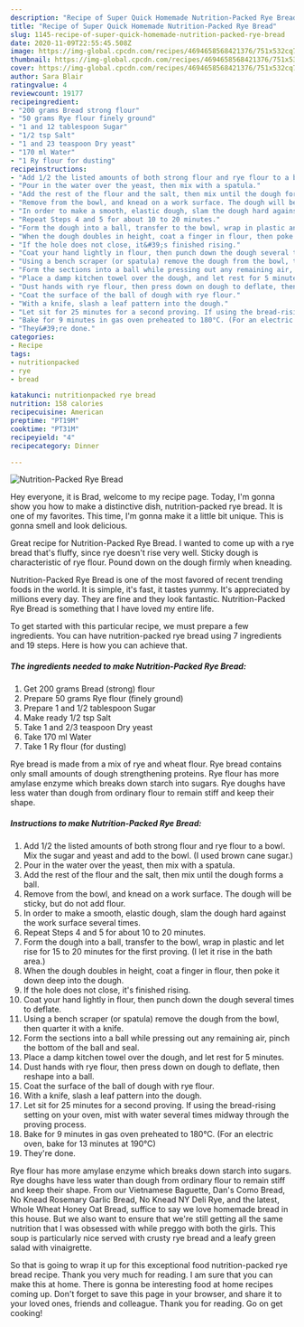```yaml
---
description: "Recipe of Super Quick Homemade Nutrition-Packed Rye Bread"
title: "Recipe of Super Quick Homemade Nutrition-Packed Rye Bread"
slug: 1145-recipe-of-super-quick-homemade-nutrition-packed-rye-bread
date: 2020-11-09T22:55:45.508Z
image: https://img-global.cpcdn.com/recipes/4694658568421376/751x532cq70/nutrition-packed-rye-bread-recipe-main-photo.jpg
thumbnail: https://img-global.cpcdn.com/recipes/4694658568421376/751x532cq70/nutrition-packed-rye-bread-recipe-main-photo.jpg
cover: https://img-global.cpcdn.com/recipes/4694658568421376/751x532cq70/nutrition-packed-rye-bread-recipe-main-photo.jpg
author: Sara Blair
ratingvalue: 4
reviewcount: 19177
recipeingredient:
- "200 grams Bread strong flour"
- "50 grams Rye flour finely ground"
- "1 and 12 tablespoon Sugar"
- "1/2 tsp Salt"
- "1 and 23 teaspoon Dry yeast"
- "170 ml Water"
- "1 Ry flour for dusting"
recipeinstructions:
- "Add 1/2 the listed amounts of both strong flour and rye flour to a bowl. Mix the sugar and yeast and add to the bowl. (I used brown cane sugar.)"
- "Pour in the water over the yeast, then mix with a spatula."
- "Add the rest of the flour and the salt, then mix until the dough forms a ball."
- "Remove from the bowl, and knead on a work surface. The dough will be sticky, but do not add flour."
- "In order to make a smooth, elastic dough, slam the dough hard against the work surface several times."
- "Repeat Steps 4 and 5 for about 10 to 20 minutes."
- "Form the dough into a ball, transfer to the bowl, wrap in plastic and let rise for 15 to 20 minutes for the first proving. (I let it rise in the bath area.)"
- "When the dough doubles in height, coat a finger in flour, then poke it down deep into the dough."
- "If the hole does not close, it&#39;s finished rising."
- "Coat your hand lightly in flour, then punch down the dough several times to deflate."
- "Using a bench scraper (or spatula) remove the dough from the bowl, then quarter it with a knife."
- "Form the sections into a ball while pressing out any remaining air, pinch the bottom of the ball and seal."
- "Place a damp kitchen towel over the dough, and let rest for 5 minutes."
- "Dust hands with rye flour, then press down on dough to deflate, then reshape into a ball."
- "Coat the surface of the ball of dough with rye flour."
- "With a knife, slash a leaf pattern into the dough."
- "Let sit for 25 minutes for a second proving. If using the bread-rising setting on your oven, mist with water several times midway through the proving process."
- "Bake for 9 minutes in gas oven preheated to 180°C. (For an electric oven, bake for 13 minutes at 190°C)"
- "They&#39;re done."
categories:
- Recipe
tags:
- nutritionpacked
- rye
- bread

katakunci: nutritionpacked rye bread 
nutrition: 158 calories
recipecuisine: American
preptime: "PT19M"
cooktime: "PT31M"
recipeyield: "4"
recipecategory: Dinner

---
```



![Nutrition-Packed Rye Bread](https://img-global.cpcdn.com/recipes/4694658568421376/751x532cq70/nutrition-packed-rye-bread-recipe-main-photo.jpg)

Hey everyone, it is Brad, welcome to my recipe page. Today, I'm gonna show you how to make a distinctive dish, nutrition-packed rye bread. It is one of my favorites. This time, I'm gonna make it a little bit unique. This is gonna smell and look delicious.

Great recipe for Nutrition-Packed Rye Bread. I wanted to come up with a rye bread that&#39;s fluffy, since rye doesn&#39;t rise very well. Sticky dough is characteristic of rye flour. Pound down on the dough firmly when kneading.

Nutrition-Packed Rye Bread is one of the most favored of recent trending foods in the world. It is simple, it's fast, it tastes yummy. It's appreciated by millions every day. They are fine and they look fantastic. Nutrition-Packed Rye Bread is something that I have loved my entire life.


To get started with this particular recipe, we must prepare a few ingredients. You can have nutrition-packed rye bread using 7 ingredients and 19 steps. Here is how you can achieve that.

<!--inarticleads1-->

##### The ingredients needed to make Nutrition-Packed Rye Bread:

1. Get 200 grams Bread (strong) flour
1. Prepare 50 grams Rye flour (finely ground)
1. Prepare 1 and 1/2 tablespoon Sugar
1. Make ready 1/2 tsp Salt
1. Take 1 and 2/3 teaspoon Dry yeast
1. Take 170 ml Water
1. Take 1 Ry flour (for dusting)


Rye bread is made from a mix of rye and wheat flour. Rye bread contains only small amounts of dough strengthening proteins. Rye flour has more amylase enzyme which breaks down starch into sugars. Rye doughs have less water than dough from ordinary flour to remain stiff and keep their shape. 

<!--inarticleads2-->

##### Instructions to make Nutrition-Packed Rye Bread:

1. Add 1/2 the listed amounts of both strong flour and rye flour to a bowl. Mix the sugar and yeast and add to the bowl. (I used brown cane sugar.)
1. Pour in the water over the yeast, then mix with a spatula.
1. Add the rest of the flour and the salt, then mix until the dough forms a ball.
1. Remove from the bowl, and knead on a work surface. The dough will be sticky, but do not add flour.
1. In order to make a smooth, elastic dough, slam the dough hard against the work surface several times.
1. Repeat Steps 4 and 5 for about 10 to 20 minutes.
1. Form the dough into a ball, transfer to the bowl, wrap in plastic and let rise for 15 to 20 minutes for the first proving. (I let it rise in the bath area.)
1. When the dough doubles in height, coat a finger in flour, then poke it down deep into the dough.
1. If the hole does not close, it&#39;s finished rising.
1. Coat your hand lightly in flour, then punch down the dough several times to deflate.
1. Using a bench scraper (or spatula) remove the dough from the bowl, then quarter it with a knife.
1. Form the sections into a ball while pressing out any remaining air, pinch the bottom of the ball and seal.
1. Place a damp kitchen towel over the dough, and let rest for 5 minutes.
1. Dust hands with rye flour, then press down on dough to deflate, then reshape into a ball.
1. Coat the surface of the ball of dough with rye flour.
1. With a knife, slash a leaf pattern into the dough.
1. Let sit for 25 minutes for a second proving. If using the bread-rising setting on your oven, mist with water several times midway through the proving process.
1. Bake for 9 minutes in gas oven preheated to 180°C. (For an electric oven, bake for 13 minutes at 190°C)
1. They&#39;re done.


Rye flour has more amylase enzyme which breaks down starch into sugars. Rye doughs have less water than dough from ordinary flour to remain stiff and keep their shape. From our Vietnamese Baguette, Dan&#39;s Como Bread, No Knead Rosemary Garlic Bread, No Knead NY Deli Rye, and the latest, Whole Wheat Honey Oat Bread, suffice to say we love homemade bread in this house. But we also want to ensure that we&#39;re still getting all the same nutrition that I was obsessed with while preggo with both the girls. This soup is particularly nice served with crusty rye bread and a leafy green salad with vinaigrette. 

So that is going to wrap it up for this exceptional food nutrition-packed rye bread recipe. Thank you very much for reading. I am sure that you can make this at home. There is gonna be interesting food at home recipes coming up. Don't forget to save this page in your browser, and share it to your loved ones, friends and colleague. Thank you for reading. Go on get cooking!
